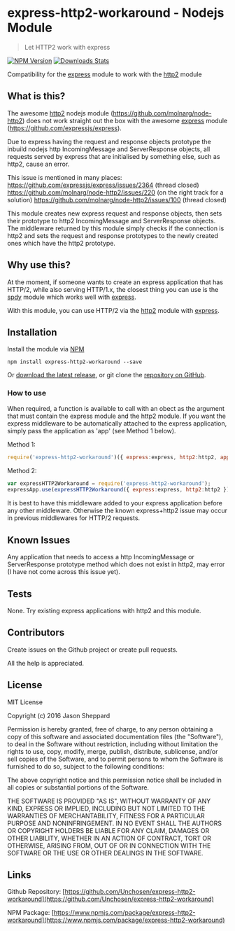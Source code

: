 # express-http2-workaround - Nodejs Module
> Let HTTP2 work with express

[![NPM Version][npm-image]][npm-url]
[![Downloads Stats][npm-downloads]][npm-url]

Compatibility for the [express](https://www.npmjs.com/package/express) module to work with the [http2](https://www.npmjs.com/package/http2) module

## What is this?

The awesome [http2](https://www.npmjs.com/package/http2) nodejs module (https://github.com/molnarg/node-http2) does not work straight out the box with the awesome [express](https://www.npmjs.com/package/express) module (https://github.com/expressjs/express).

Due to express having the request and response objects prototype the inbuild nodejs http  IncomingMessage and ServerResponse objects, all requests served by express that are initialised by something else, such as http2, cause an error.

This issue is mentioned in many places:
https://github.com/expressjs/express/issues/2364 (thread closed)
https://github.com/molnarg/node-http2/issues/220 (on the right track for a solution)
https://github.com/molnarg/node-http2/issues/100 (thread closed)

This module creates new express request and response objects, then sets their prototype to http2 IncomingMessage and ServerResponse objects.
The middleware returned by this module simply checks if the connection is http2 and sets the request and response prototypes to the newly created ones which have the http2 prototype.

## Why use this?

At the moment, if someone wants to create an express application that has HTTP/2, while also serving HTTP/1.x, the closest thing you can use is the [spdy](https://www.npmjs.com/package/spdy) module which works well with [express](https://www.npmjs.com/package/express).

With this module, you can use HTTP/2 via the [http2](https://www.npmjs.com/package/http2) module with [express](https://www.npmjs.com/package/express).

## Installation

Install the module via [NPM](https://www.npmjs.com/package/express-http2-workaround)
```
npm install express-http2-workaround --save
```
Or [download the latest release](https://github.com/Unchosen/express-http2-workaround/releases), or git clone the [repository on GitHub](https://github.com/Unchosen/express-http2-workaround).


### How to use

When required, a function is available to call with an obect as the argument that must contain the express module and the http2 module. If you want the express middleware to be automatically attached to the express application, simply pass the application as 'app' (see Method 1 below).

Method 1:
```javascript
require('express-http2-workaround')({ express:express, http2:http2, app:expressApp });
```

Method 2:
```javascript
var expressHTTP2Workaround = require('express-http2-workaround');
expressApp.use(expressHTTP2Workaround({ express:express, http2:http2 }));
```

It is best to have this middleware added to your express application before any other middleware. Otherwise the known express+http2 issue may occur in previous middlewares for HTTP/2 requests.

## Known Issues

Any application that needs to access a http IncomingMessage or ServerResponse prototype method which does not exist in http2, may error (I have not come across this issue yet).

## Tests

None. Try existing express applications with http2 and this module.

## Contributors

Create issues on the Github project or create pull requests.

All the help is appreciated.

## License

MIT License

Copyright (c) 2016 Jason Sheppard

Permission is hereby granted, free of charge, to any person obtaining a copy
of this software and associated documentation files (the "Software"), to deal
in the Software without restriction, including without limitation the rights
to use, copy, modify, merge, publish, distribute, sublicense, and/or sell
copies of the Software, and to permit persons to whom the Software is
furnished to do so, subject to the following conditions:

The above copyright notice and this permission notice shall be included in all
copies or substantial portions of the Software.

THE SOFTWARE IS PROVIDED "AS IS", WITHOUT WARRANTY OF ANY KIND, EXPRESS OR
IMPLIED, INCLUDING BUT NOT LIMITED TO THE WARRANTIES OF MERCHANTABILITY,
FITNESS FOR A PARTICULAR PURPOSE AND NONINFRINGEMENT. IN NO EVENT SHALL THE
AUTHORS OR COPYRIGHT HOLDERS BE LIABLE FOR ANY CLAIM, DAMAGES OR OTHER
LIABILITY, WHETHER IN AN ACTION OF CONTRACT, TORT OR OTHERWISE, ARISING FROM,
OUT OF OR IN CONNECTION WITH THE SOFTWARE OR THE USE OR OTHER DEALINGS IN THE
SOFTWARE.

## Links

Github Repository: [https://github.com/Unchosen/express-http2-workaround](https://github.com/Unchosen/express-http2-workaround)

NPM Package: [https://www.npmjs.com/package/express-http2-workaround](https://www.npmjs.com/package/express-http2-workaround)

[npm-image]: https://img.shields.io/npm/v/express-http2-workaround.svg?style=flat-square
[npm-url]: https://npmjs.org/package/express-http2-workaround
[npm-downloads]: https://img.shields.io/npm/dm/express-http2-workaround.svg?style=flat-square
